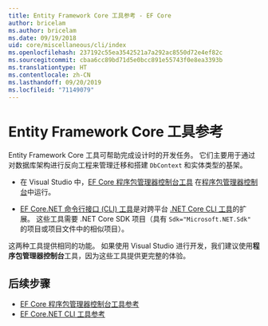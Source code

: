 ```yaml
---
title: Entity Framework Core 工具参考 - EF Core
author: bricelam
ms.author: bricelam
ms.date: 09/19/2018
uid: core/miscellaneous/cli/index
ms.openlocfilehash: 237192c55ea3542521a7a292ac8550d72e4ef82c
ms.sourcegitcommit: cbaa6cc89bd71d5e0bcc891e55743f0e8ea3393b
ms.translationtype: HT
ms.contentlocale: zh-CN
ms.lasthandoff: 09/20/2019
ms.locfileid: "71149079"
---
```

# <a name="entity-framework-core-tools-reference"></a>Entity Framework Core 工具参考

Entity Framework Core 工具可帮助完成设计时的开发任务。 它们主要用于通过对数据库架构进行反向工程来管理迁移和搭建 `DbContext` 和实体类型的基架。

* 在 Visual Studio 中，[EF Core 程序包管理器控制台工具](powershell.md) 在[程序包管理器控制台](https://docs.microsoft.com/nuget/tools/package-manager-console)中运行。

* [EF Core.NET 命令行接口 (CLI) 工具](dotnet.md)是对跨平台 [.NET Core CLI 工具](https://docs.microsoft.com/dotnet/core/tools/)的扩展。 这些工具需要 .NET Core SDK 项目（具有 `Sdk="Microsoft.NET.Sdk"` 的项目或项目文件中的相似项目）。

这两种工具提供相同的功能。 如果使用 Visual Studio 进行开发，我们建议使用**程序包管理器控制台**工具，因为这些工具提供更完整的体验。

## <a name="next-steps"></a>后续步骤

* [EF Core 程序包管理器控制台工具参考](powershell.md)
* [EF Core.NET CLI 工具参考](dotnet.md)
